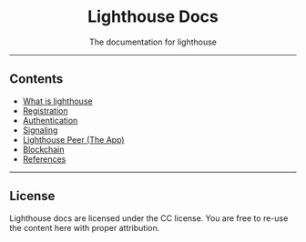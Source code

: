 <h1 align="center">Lighthouse Docs</h1>
<p align="center">The documentation for lighthouse</p>

---

## Contents

- [What is lighthouse](./what.md)
- [Registration](./registration.md)
- [Authentication](./auth.md)
- [Signaling](./signaling.md)
- [Lighthouse Peer (The App)](./peer.md)
- [Blockchain](./blockchain.md)
- [References](./references.md)

---

## License

Lighthouse docs are licensed under the CC license. You are free to re-use the content here with proper attribution.

